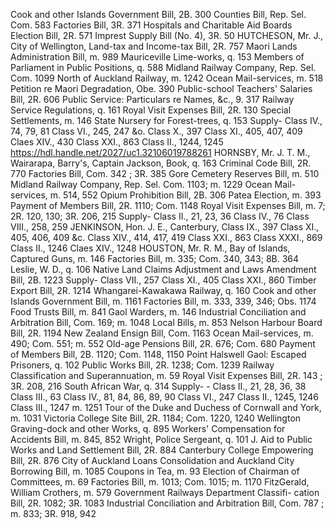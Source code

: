 Cook and other Islands Government Bill, 2B. 300 Counties Bill, Rep. Sel. Com. 583 Factories Bill, 3R. 371 Hospitals and Charitable Aid Boards Election Bill, 2R. 571 Imprest Supply Bill (No. 4), 3R. 50 HUTCHESON, Mr. J., City of Wellington, Land-tax and Income-tax Bill, 2R. 757 Maori Lands Administration Bill, m. 989 Mauriceville Lime-works, q. 153 Members of Parliament in Public Positions, q. 588 Midland Railway Company, Rep. Sel. Com. 1099 North of Auckland Railway, m. 1242 Ocean Mail-services, m. 518 Petition re Maori Degradation, Obe. 390 Public-school Teachers' Salaries Bill, 2R. 606 Public Service: Particulars re Names, &c., 9. 317 Railway Service Regulations, q. 161 Royal Visit Expenses Bill, 2R. 130 Special Settlements, m. 146 State Nursery for Forest-trees, q. 153 Supply- Class IV., 74, 79, 81 Class VI., 245, 247 &o. Class X., 397 Class XI., 405, 407, 409 Claes XIV., 430 Class XXI., 863 Class II., 1244, 1245 https://hdl.handle.net/2027/uc1.32106019788261 HORNSBY, Mr. J. T. M., Wairarapa, Barry's, Captain Jackson, Book, q. 163 Criminal Code Bill, 2R. 770 Factories Bill, Com. 342 ; 3R. 385 Gore Cemetery Reserves Bill, m. 510 Midland Railway Company, Rep. Sel. Com. 1103; m. 1229 Ocean Mail-services, m. 514, 552 Opium Prohibition Bill, 2B. 306 Patea Election, m. 393 Payment of Members Bill, 2R. 1110; Com. 1148 Royal Visit Expenses Bill, m. 7; 2R. 120, 130; 3R. 206, 215 Supply- Class II., 21, 23, 36 Class IV., 76 Class VIII., 258, 259 JENKINSON, Hon. J. E., Canterbury, Class IX., 397 Class XI., 405, 406, 409 &c. Class XIV., 414, 417, 419 Class XXI., 863 Class XXXI., 869 Class II., 1246 Claes XIV., 1248 HOUSTON, Mr. R. M., Bay of Islands, Captured Guns, m. 146 Factories Bill, m. 335; Com. 340, 343; 8B. 364 Leslie, W. D., q. 106 Native Land Claims Adjustment and Laws Amendment Bill, 2B. 1223 Supply- Class VII., 257 Class XI., 405 Class XXI., 860 Timber Export Bill, 2R. 1214 Whangarei-Kawakawa Railway, q. 160 Cook and other Islands Government Bill, m. 1161 Factories Bill, m. 333, 339, 346; Obs. 1174 Food Trusts Bill, m. 841 Gaol Warders, m. 146 Industrial Conciliation and Arbitration Bill, Com. 169; m. 1048 Local Bills, m. 853 Nelson Harbour Board Bill, 2R. 1194 New Zealand Ensign Bill, Com. 1163 Ocean Mail-services, m. 490; Com. 551; m. 552 Old-age Pensions Bill, 2R. 676; Com. 680 Payment of Members Bill, 2B. 1120; Com. 1148, 1150 Point Halswell Gaol: Escaped Prisoners, q. 102 Public Works Bill, 2R. 1238; Com. 1239 Railway Classification and Superannuation, m. 59 Royal Visit Expenses Bill, 2R. 143 ; 3R. 208, 216 South African War, q. 314 Supply- \- Class II., 21, 28, 36, 38 Class III., 63 Class IV., 81, 84, 86, 89, 90 Class VI., 247 Class II., 1245, 1246 Class III., 1247 m. 1251 Tour of the Duke and Duchess of Cornwall and York, m. 1031 Victoria College Site Bill, 2R. 1184; Com. 1220, 1240 Wellington Graving-dock and other Works, q. 895 Workers' Compensation for Accidents Bill, m. 845, 852 Wright, Police Sergeant, q. 101 J. Aid to Public Works and Land Settlement Bill, 2R. 884 Canterbury College Empowering Bill, 2R. 876 City of Auckland Loans Consolidation and Auckland City Borrowing Bill, m. 1085 Coupons in Tea, m. 93 Election of Chairman of Committees, m. 69 Factories Bill, m. 1013; Com. 1015; m. 1170 FitzGerald, William Crothers, m. 579 Government Railways Department Classifi- cation Bill, 2R. 1082; 3R. 1083 Industrial Conciliation and Arbitration Bill, Com. 787 ; m. 833; 3R. 918, 942 